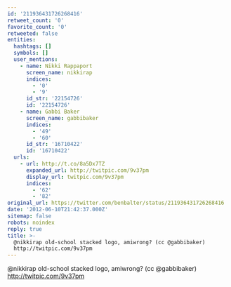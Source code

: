 ```yaml
---
id: '211936431726268416'
retweet_count: '0'
favorite_count: '0'
retweeted: false
entities:
  hashtags: []
  symbols: []
  user_mentions:
    - name: Nikki Rappaport
      screen_name: nikkirap
      indices:
        - '0'
        - '9'
      id_str: '22154726'
      id: '22154726'
    - name: Gabbi Baker
      screen_name: gabbibaker
      indices:
        - '49'
        - '60'
      id_str: '16710422'
      id: '16710422'
  urls:
    - url: http://t.co/8a5Dx7TZ
      expanded_url: http://twitpic.com/9v37pm
      display_url: twitpic.com/9v37pm
      indices:
        - '62'
        - '82'
original_url: https://twitter.com/benbalter/status/211936431726268416
date: '2012-06-10T21:42:37.000Z'
sitemap: false
robots: noindex
reply: true
title: >-
  @nikkirap old-school stacked logo, amiwrong? (cc @gabbibaker)
  http://twitpic.com/9v37pm
---
```


@nikkirap old-school stacked logo, amiwrong? (cc @gabbibaker) http://twitpic.com/9v37pm